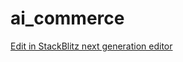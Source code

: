 # ai_commerce

[Edit in StackBlitz next generation editor ](https://stackblitz.com/~/github.com/zaviagodev/ai_commerce)
